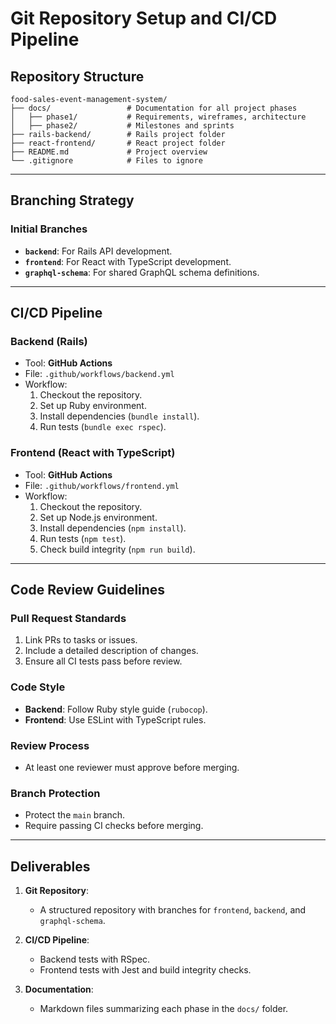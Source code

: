 
# Git Repository Setup and CI/CD Pipeline

## Repository Structure

```plaintext
food-sales-event-management-system/
├── docs/                 # Documentation for all project phases
│   ├── phase1/           # Requirements, wireframes, architecture
│   ├── phase2/           # Milestones and sprints
├── rails-backend/        # Rails project folder
├── react-frontend/       # React project folder
├── README.md             # Project overview
└── .gitignore            # Files to ignore
```

---

## Branching Strategy

### Initial Branches
- **`backend`**: For Rails API development.
- **`frontend`**: For React with TypeScript development.
- **`graphql-schema`**: For shared GraphQL schema definitions.

---

## CI/CD Pipeline

### Backend (Rails)
- Tool: **GitHub Actions**
- File: `.github/workflows/backend.yml`
- Workflow:
  1. Checkout the repository.
  2. Set up Ruby environment.
  3. Install dependencies (`bundle install`).
  4. Run tests (`bundle exec rspec`).

### Frontend (React with TypeScript)
- Tool: **GitHub Actions**
- File: `.github/workflows/frontend.yml`
- Workflow:
  1. Checkout the repository.
  2. Set up Node.js environment.
  3. Install dependencies (`npm install`).
  4. Run tests (`npm test`).
  5. Check build integrity (`npm run build`).

---

## Code Review Guidelines

### Pull Request Standards
1. Link PRs to tasks or issues.
2. Include a detailed description of changes.
3. Ensure all CI tests pass before review.

### Code Style
- **Backend**: Follow Ruby style guide (`rubocop`).
- **Frontend**: Use ESLint with TypeScript rules.

### Review Process
- At least one reviewer must approve before merging.

### Branch Protection
- Protect the `main` branch.
- Require passing CI checks before merging.

---

## Deliverables

1. **Git Repository**:
   - A structured repository with branches for `frontend`, `backend`, and `graphql-schema`.

2. **CI/CD Pipeline**:
   - Backend tests with RSpec.
   - Frontend tests with Jest and build integrity checks.

3. **Documentation**:
   - Markdown files summarizing each phase in the `docs/` folder.
